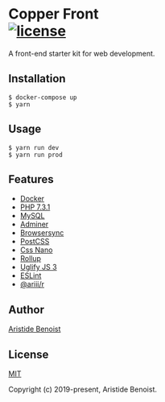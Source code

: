 # Copper Front<br/>[![license](https://img.shields.io/github/license/ariiiman/copper-front.svg)](https://github.com/ariiiman/copper-front/blob/master/LICENSE)

A front-end starter kit for web development.


## Installation

    $ docker-compose up
    $ yarn

## Usage

    $ yarn run dev
    $ yarn run prod

## Features

* [Docker](https://www.docker.com)
* [PHP 7.3.1](https://hub.docker.com/_/php)
* [MySQL](https://hub.docker.com/_/mysql)
* [Adminer](https://hub.docker.com/_/adminer)
* [Browsersync](https://browsersync.io)
* [PostCSS](http://postcss.org)
* [Css Nano](https://github.com/ben-eb/cssnano)
* [Rollup](https://rollupjs.org)
* [Uglify JS 3](https://github.com/mishoo/UglifyJS2)
* [ESLint](https://eslint.org)
* [@ariii/r](https://github.com/ariiiman/r)

## Author

[Aristide Benoist](https://www.aristidebenoist.com)

## License

[MIT](https://github.com/ariiiman/copper-front/blob/master/LICENSE)

Copyright (c) 2019-present, Aristide Benoist.
